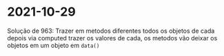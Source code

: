 # 2021-10-29
Solução de 963:
  Trazer em metodos diferentes todos os objetos de cada depois via computed trazer os valores de cada, os metodos vão deixar os objetos em um objeto em `data()`
  